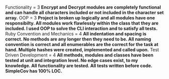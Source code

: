 Functionality = 3
**Encrypt and Decrypt modules are completely functional and can handle all characters included or not included in the character set array.**
OOP = 3
**Project is broken up logically and all modules have one responsibilty. All modules work flawlessly within the class that they are included. I used OOP to solve the CLI interaction and to satisfy all tests.**
Ruby Convention and Mechanics = 4
**All indentation and spacing is correct. No methods are any longer then they need to be. All naming convention is correct and all enumerables are the correct for the task at hand. Multiple hashes were created, implemented and called upon.**
Test Driven Development = 4
**All methods, modules and classes have been tested at unit and integration level. No edge cases exist, to my knowledge. All functionality are tested. All tests written before code. SimpleCov has 100% LOC.**
